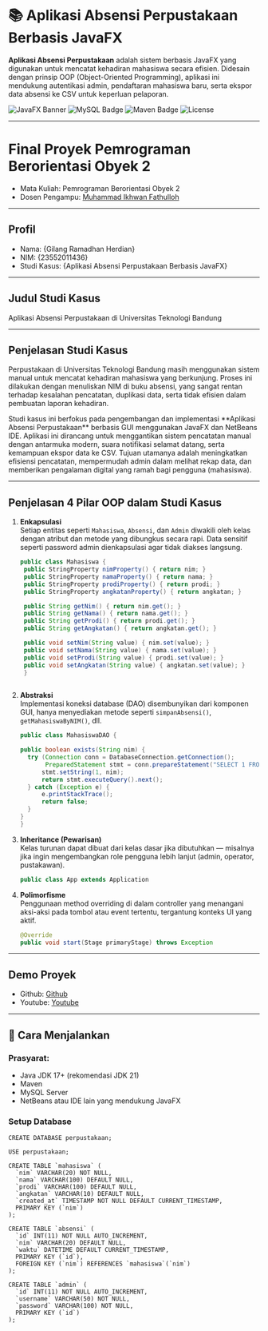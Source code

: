 # 📚 Aplikasi Absensi Perpustakaan Berbasis JavaFX

**Aplikasi Absensi Perpustakaan** adalah sistem berbasis JavaFX yang digunakan untuk mencatat kehadiran mahasiswa secara efisien. Didesain dengan prinsip OOP (Object-Oriented Programming), aplikasi ini mendukung autentikasi admin, pendaftaran mahasiswa baru, serta ekspor data absensi ke CSV untuk keperluan pelaporan.

![JavaFX Banner](https://img.shields.io/badge/JavaFX-UI-orange)
![MySQL Badge](https://img.shields.io/badge/MySQL-Database-blue)
![Maven Badge](https://img.shields.io/badge/Maven-Build%20Tool-red)
![License](https://img.shields.io/badge/License-MIT-green)

---

# Final Proyek Pemrograman Berorientasi Obyek 2
<ul>
  <li>Mata Kuliah: Pemrograman Berorientasi Obyek 2</li>
  <li>Dosen Pengampu: <a href="https://github.com/Muhammad-Ikhwan-Fathulloh">Muhammad Ikhwan Fathulloh</a></li>
</ul>

---

## Profil

<ul>
  <li>Nama: {Gilang Ramadhan Herdian}</li>
  <li>NIM: {23552011436}</li>
  <li>Studi Kasus: {Aplikasi Absensi Perpustakaan Berbasis JavaFX}</li>
</ul>

---

## Judul Studi Kasus
<p>Aplikasi Absensi Perpustakaan di Universitas Teknologi Bandung</p>


---

## Penjelasan Studi Kasus

<p>
  Perpustakaan di Universitas Teknologi Bandung masih menggunakan sistem manual untuk mencatat kehadiran mahasiswa yang berkunjung. Proses ini dilakukan dengan menuliskan NIM di buku absensi, yang sangat rentan terhadap kesalahan pencatatan, duplikasi data, serta tidak efisien dalam pembuatan laporan kehadiran.
</p>
<p>
  Studi kasus ini berfokus pada pengembangan dan implementasi **Aplikasi Absensi Perpustakaan** berbasis GUI menggunakan JavaFX dan NetBeans IDE. Aplikasi ini dirancang untuk menggantikan sistem pencatatan manual dengan antarmuka modern, suara notifikasi selamat datang, serta kemampuan ekspor data ke CSV. Tujuan utamanya adalah meningkatkan efisiensi pencatatan, mempermudah admin dalam melihat rekap data, dan memberikan pengalaman digital yang ramah bagi pengguna (mahasiswa).
</p>

---

## Penjelasan 4 Pilar OOP dalam Studi Kasus
1. **Enkapsulasi**  
   Setiap entitas seperti `Mahasiswa`, `Absensi`, dan `Admin` diwakili oleh kelas dengan atribut dan metode yang dibungkus secara rapi. Data sensitif seperti password admin dienkapsulasi agar tidak diakses langsung.
   ```java
   public class Mahasiswa {
    public StringProperty nimProperty() { return nim; }
    public StringProperty namaProperty() { return nama; }
    public StringProperty prodiProperty() { return prodi; }
    public StringProperty angkatanProperty() { return angkatan; }

    public String getNim() { return nim.get(); }
    public String getNama() { return nama.get(); }
    public String getProdi() { return prodi.get(); }
    public String getAngkatan() { return angkatan.get(); }

    public void setNim(String value) { nim.set(value); }
    public void setNama(String value) { nama.set(value); }
    public void setProdi(String value) { prodi.set(value); }
    public void setAngkatan(String value) { angkatan.set(value); }
    }
  
3. **Abstraksi**  
   Implementasi koneksi database (DAO) disembunyikan dari komponen GUI, hanya menyediakan metode seperti `simpanAbsensi()`, `getMahasiswaByNIM()`, dll.
      ```java
      public class MahasiswaDAO {

    public boolean exists(String nim) {
        try (Connection conn = DatabaseConnection.getConnection();
             PreparedStatement stmt = conn.prepareStatement("SELECT 1 FROM mahasiswa WHERE nim=?")) {
            stmt.setString(1, nim);
            return stmt.executeQuery().next();
        } catch (Exception e) {
            e.printStackTrace();
            return false;
        }
      }
    }


5. **Inheritance (Pewarisan)**  
   Kelas turunan dapat dibuat dari kelas dasar jika dibutuhkan — misalnya jika ingin mengembangkan role pengguna lebih lanjut (admin, operator, pustakawan).
   ```java
   public class App extends Application


7. **Polimorfisme**  
   Penggunaan method overriding di dalam controller yang menangani aksi-aksi pada tombol atau event tertentu, tergantung konteks UI yang aktif.
      ```java
      @Override
      public void start(Stage primaryStage) throws Exception


---

## Demo Proyek

<ul>
  <li>Github: <a href="https://github.com/asetyaw/UAS_PBO2_TIFRP23CNSA_23552011386">Github</a></li>
  <li>Youtube: <a href="https://youtu.be/E1q_mcis1yw">Youtube</a></li>
</ul>

---

## 🚀 Cara Menjalankan

### Prasyarat:
- Java JDK 17+ (rekomendasi JDK 21)
- Maven
- MySQL Server
- NetBeans atau IDE lain yang mendukung JavaFX

### Setup Database
```sq
CREATE DATABASE perpustakaan;

USE perpustakaan;

CREATE TABLE `mahasiswa` (
  `nim` VARCHAR(20) NOT NULL,
  `nama` VARCHAR(100) DEFAULT NULL,
  `prodi` VARCHAR(100) DEFAULT NULL,
  `angkatan` VARCHAR(10) DEFAULT NULL,
  `created_at` TIMESTAMP NOT NULL DEFAULT CURRENT_TIMESTAMP,
  PRIMARY KEY (`nim`)
);

CREATE TABLE `absensi` (
  `id` INT(11) NOT NULL AUTO_INCREMENT,
  `nim` VARCHAR(20) DEFAULT NULL,
  `waktu` DATETIME DEFAULT CURRENT_TIMESTAMP,
  PRIMARY KEY (`id`),
  FOREIGN KEY (`nim`) REFERENCES `mahasiswa`(`nim`)
);

CREATE TABLE `admin` (
  `id` INT(11) NOT NULL AUTO_INCREMENT,
  `username` VARCHAR(50) NOT NULL,
  `password` VARCHAR(100) NOT NULL,
  PRIMARY KEY (`id`)
);


